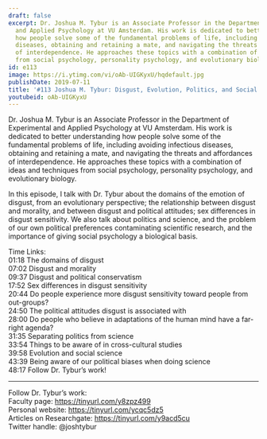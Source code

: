 ```yaml
---
draft: false
excerpt: Dr. Joshua M. Tybur is an Associate Professor in the Department of Experimental
  and Applied Psychology at VU Amsterdam. His work is dedicated to better understanding
  how people solve some of the fundamental problems of life, including avoiding infectious
  diseases, obtaining and retaining a mate, and navigating the threats and affordances
  of interdependence. He approaches these topics with a combination of ideas and techniques
  from social psychology, personality psychology, and evolutionary biology.
id: e113
image: https://i.ytimg.com/vi/oAb-UIGKyxU/hqdefault.jpg
publishDate: 2019-07-11
title: '#113 Joshua M. Tybur: Disgust, Evolution, Politics, and Social Psychology'
youtubeid: oAb-UIGKyxU
---
```

Dr. Joshua M. Tybur is an Associate Professor in the Department of Experimental and Applied Psychology at VU Amsterdam. His work is dedicated to better understanding how people solve some of the fundamental problems of life, including avoiding infectious diseases, obtaining and retaining a mate, and navigating the threats and affordances of interdependence. He approaches these topics with a combination of ideas and techniques from social psychology, personality psychology, and evolutionary biology.

In this episode, I talk with Dr. Tybur about the domains of the emotion of disgust, from an evolutionary perspective; the relationship between disgust and morality, and between disgust and political attitudes; sex differences in disgust sensitivity. We also talk about politics and science, and the problem of our own political preferences contaminating scientific research, and the importance of giving social psychology a biological basis.  

Time Links:  
01:18  The domains of disgust  
07:02  Disgust and morality                    
09:37  Disgust and political conservatism                
17:52  Sex differences in disgust sensitivity           
20:44  Do people experience more disgust sensitivity toward people from out-groups?             
24:50  The political attitudes disgust is associated with  
28:00  Do people who believe in adaptations of the human mind have a far-right agenda?  
31:35  Separating politics from science  
33:54  Things to be aware of in cross-cultural studies  
39:58  Evolution and social science      
43:39  Being aware of our political biases when doing science  
48:17  Follow Dr. Tybur’s work!    

---

Follow Dr. Tybur’s work:  
Faculty page: https://tinyurl.com/y8zpz499  
Personal website: https://tinyurl.com/ycqc5dz5  
Articles on Researchgate: https://tinyurl.com/y9acd5cu  
Twitter handle: @joshtybur

